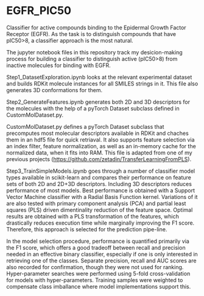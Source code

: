 # EGFR_PIC50
Classifier for active compounds binding to the Epidermal Growth Factor Receptor (EGFR).
As the task is to distinguish compounds that have pIC50>8, a classifier approach
is the most natural.

The jupyter notebook files in this repository track my desicion-making process
for building a classifier to distinguish active (pIC50>8) from inactive molecules
for binding with EGFR.

Step1_DatasetExploration.ipynb looks at the relevant experimental dataset and
builds RDKit molecule instances for all SMILES strings in it. This file also
generates 3D conformations for them.

Step2_GenerateFeatures.ipynb generates both 2D and 3D descriptors for the molecules
with the help of a pyTorch Dataset subclass defined in CustomMolDataset.py.

CustomMolDataset.py defines a pyTorch Dataset subclass that precomputes most molecular
descriptors available in RDKit and chaches them in an hdf5 file for quick retriaval.
It also supports feature selection via an index filter, feature normalization,
as well as an in-memory cache for the normalized data, when it fits into RAM.
This file is adapted from one of my previous projects (https://github.com/zetadin/TransferLearningFromPLS).

Step3_TrainSimpleModels.ipynb goes through a number of classifier model types available in
scikit-learn and compares their performance on feature sets of both 2D and 2D+3D descriptors.
Including 3D descriptors reduces performance of most models. Best performance is obtained with
a Support Vector Machine classifier with a Radial Basis Function kernel.
Variations of it are also tested with primary component analysis (PCA) and
partial least squares (PLS) driven dimentinality reduction of the feature space.
Optimal results are obtained with a PLS transformation of the features,
which drastically reduces execution time while marginally improving the F1 score.
Therefore, this approach is selected for the prediction pipe-line.

In the model selection procedure, performance is quantified primarily via the F1 score,
which offers a good tradeoff between recall and precision needed in an effective binary classifier,
especially if one is only interested in retrieving one of the classes.
Separate precision, recall and AUC scores are also recorded for confirmation,
though they were not used for ranking.
Hyper-parameter searches were performed using 5-fold cross-validation for models with
hyper-parameters. Training samples were weighted to compensate class imballance where model
implementations support this.

